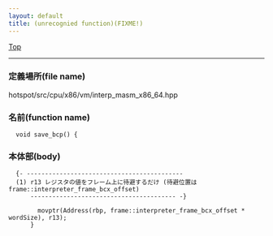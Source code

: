 ```yaml
---
layout: default
title: (unrecognied function)(FIXME!)
---
```

[Top](../index.html)

--- 
### 定義場所(file name)
hotspot/src/cpu/x86/vm/interp_masm_x86_64.hpp

### 名前(function name)
```
  void save_bcp() {
```

### 本体部(body)
```
  {- -------------------------------------------
  (1) r13 レジスタの値をフレーム上に待避するだけ (待避位置は frame::interpreter_frame_bcx_offset)
      ---------------------------------------- -}

	    movptr(Address(rbp, frame::interpreter_frame_bcx_offset * wordSize), r13);
	  }
	
```


